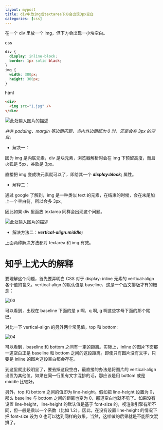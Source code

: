 ```yaml
---
layout: mypost
title: div中放img或textarea下方会出现3px空白
categories: [css]
---
```


在一个 div 里放一个 img，但下方会出现一小块空白。

css

```css
div {
  display: inline-block;
  border: 1px solid black;
}
img {
  width: 300px;
  height: 300px;
}
```

html

```html
<div>
  <img src="1.jpg" />
</div>
```

![此处输入图片的描述][1]

_并非 padding、margin 等边距问题，当内外边距都为 0 时，还是会有 3px 的空白。_

- 解决一：

因为 img 是内联元素，div 是块元素，浏览器解析时会在 img 下预留高度，而且火狐是 5px，谷歌是 3px。

直接把 img 变成块元素就可以了，即给其一个 **_display:block;_** 属性。

- 解释二：

通过 google 了解到，img 是一种类似 text 的元素，在结束的时候，会在末尾加上一个空白符，所以会多 3px。

因此如果 div 里面放 textarea 同样会出现这个问题。

![此处输入图片的描述][2]

- 解决方法二：**_vertical-align:middle;_**

上面两种解决方法都对 textarea 和 img 有效。

# 知乎上尤大的解释

要理解这个问题，首先要弄明白 CSS 对于 display: inline 元素的 vertical-align 各个值的含义。vertical-align 的默认值是 baseline，这是一个西文排版才有的概念：

![03](03.png)

可以看到，出现在 baseline 下面的是 p 啊，q 啊, g 啊这些字母下面的那个尾巴。

对比一下 vertical-align 的另外两个常见值，top 和 bottom:

![04](04.png)

可以看到，baseline 和 bottom 之间有一定的距离。实际上，inline 的图片下面那一道空白正是 baseline 和 bottom 之间的这段距离。即使只有图片没有文字，只要是 inline 的图片这段空白都会存在。

到这里就比较明显了，要去掉这段空白，最直接的办法是将图片的 vertical-align 设置为其他值。如果在同一行里有文字混排的话，那应该是用 bottom 或是 middle 比较好。

另外，top 和 bottom 之间的值即为 line-height。假如把 line-height 设置为 0，那么 baseline 与 bottom 之间的距离也变为 0，那道空白也就不见了。如果没有设置 line-height，line-height 的默认值是基于 font-size 的，视渲染引擎有所不同，但一般是乘以一个系数（比如 1.2）。因此，在没有设置 line-height 的情况下把 font-size 设为 0 也可以达到同样的效果。当然，这样做的后果就是不能图文混排了。

[1]: 01.png
[2]: 02.png
